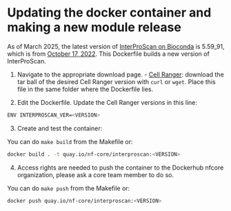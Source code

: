 # Updating the docker container and making a new module release

As of March 2025, the latest version of [InterProScan on Bioconda](https://bioconda.github.io/recipes/interproscan/README.html) is 5.59_91, which is from [October 17, 2022](https://github.com/ebi-pf-team/interproscan/releases/tag/5.59-91.0). This Dockerfile builds a new version of InterProScan.

1. Navigate to the appropriate download page. - [Cell Ranger](https://support.10xgenomics.com/single-cell-gene-expression/software/downloads/latest): download the tar ball of the desired Cell Ranger version with `curl` or `wget`. Place this file in the same folder where the Dockerfile lies.

2. Edit the Dockerfile. Update the Cell Ranger versions in this line:

```bash
ENV INTERPROSCAN_VER=<VERSION>
```

3. Create and test the container:

You can do `make build` from the Makefile or: 

```bash
docker build . -t quay.io/nf-core/interproscan:<VERSION>
```

4. Access rights are needed to push the container to the Dockerhub nfcore organization, please ask a core team member to do so.

You can do `make push` from the Makefile or:

```bash
docker push quay.io/nf-core/interproscan:<VERSION>
```